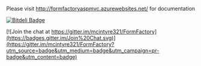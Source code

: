 Please visit http://formfactoryaspmvc.azurewebsites.net/ for documentation

[![Bitdeli Badge](https://d2weczhvl823v0.cloudfront.net/mcintyre321/formfactory/trend.png)](https://bitdeli.com/free "Bitdeli Badge")



[![Join the chat at https://gitter.im/mcintyre321/FormFactory](https://badges.gitter.im/Join%20Chat.svg)](https://gitter.im/mcintyre321/FormFactory?utm_source=badge&utm_medium=badge&utm_campaign=pr-badge&utm_content=badge)

